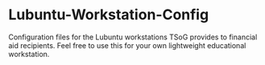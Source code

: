 # Lubuntu-Workstation-Config
Configuration files for the Lubuntu workstations TSoG provides to financial aid recipients. Feel free to use this for your own lightweight educational workstation.
